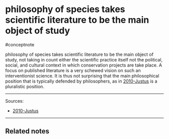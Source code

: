 # philosophy of species takes scientific literature to be the main object of study
#conceptnote 


philosophy of species takes scientific literature to be the main object of study, not taking in count either the scientific practice itself not the political, social, and cultural context in which conservation projects are take place. A focus on published literature is a very schewed vision on such an interventionist science. It is thus not surprising that the main philosophical position that is typically defended by philosophers, as in [2010-Justus](2010-Justus.md) is a pluralistic position. 


---
Sources: 
- [2010-Justus](2010-Justus.md)

---

Related notes
- 


